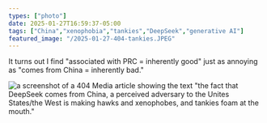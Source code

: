 ```yaml
---
types: ["photo"]
date: 2025-01-27T16:59:37-05:00
tags: ["China","xenophobia","tankies","DeepSeek","generative AI"]
featured_image: "/2025-01-27-404-tankies.JPEG"
---
```

It turns out I find "associated with PRC = inherently good" just as annoying as "comes from China = inherently bad."

![a screenshot of a 404 Media article showing the text "the fact that DeepSeek comes from China, a perceived adversary to the Unites States/the West is making hawks and xenophobes, and tankies foam at the mouth."](/2025-01-27-404-tankies.JPEG)
